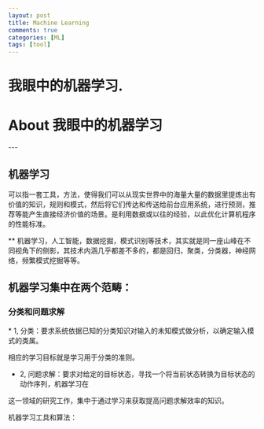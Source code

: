 ```yaml
---
layout: post
title: Machine Learning
comments: true
categories: [ML]
tags: [tool]
---
```

# 我眼中的机器学习.

<H1>About 我眼中的机器学习</H1>
---
<h2>机器学习</h2>
可以指一套工具，方法，使得我们可以从现实世界中的海量大量的数据里提炼出有价值的知识，规则和模式，然后将它们传达和传送给前台应用系统，进行预测，推荐等能产生直接经济价值的场景。是利用数据或以往的经验，以此优化计算机程序的性能标准。

** 机器学习，人工智能，数据挖掘，模式识别等技术，其实就是同一座山峰在不同视角下的侧影，其技术内涵几乎都差不多的，都是回归，聚类，分类器，神经网络，频繁模式挖掘等等。

<h2>机器学习集中在两个范畴：</h2>
<h3>分类和问题求解</h3>
* 1, 分类：要求系统依据已知的分类知识对输入的未知模式做分析，以确定输入模式的类属。

相应的学习目标就是学习用于分类的准则。

* 2, 问题求解：要求对给定的目标状态，寻找一个将当前状态转换为目标状态的动作序列，机器学习在

这一领域的研究工作，集中于通过学习来获取提高问题求解效率的知识。

机器学习工具和算法：




